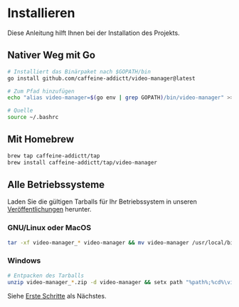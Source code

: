 <!-- markdownlint-disable MD033 -->

# Installieren

Diese Anleitung hilft Ihnen bei der Installation des Projekts.

<!-- ## Inhaltsverzeichnis -->

<!--toc:start-->
<!-- - [Installieren](#installieren) -->
<!--   - [Inhaltsverzeichnis](#inhaltsverzeichnis) -->
<!--   - [Nativer Weg mit Go](#nativer-weg-mit-go) -->
<!--   - [Mit Homebrew](#mit-homebrew) -->
<!--   - [Alle Betriebssysteme](#alle-betriebssysteme) -->
<!--     - [GNU/Linux oder MacOS](#gnulinux-oder-macos) -->
<!--     - [WindowsOS](#windowsos) -->
<!--toc:end-->

## Nativer Weg mit Go

```sh
# Installiert das Binärpaket nach $GOPATH/bin
go install github.com/caffeine-addictt/video-manager@latest

# Zum Pfad hinzufügen
echo "alias video-manager=$(go env | grep GOPATH)/bin/video-manager" >> ~/.bashrc

# Quelle
source ~/.bashrc
```

## Mit Homebrew

```sh
brew tap caffeine-addictt/tap
brew install caffeine-addictt/tap/video-manager
```

## Alle Betriebssysteme

Laden Sie die gültigen Tarballs für Ihr Betriebssystem in unseren [Veröffentlichungen](https://github.com/caffeine-addictt/video-manager/releases) herunter.

### GNU/Linux oder MacOS

```sh
tar -xf video-manager_* video-manager && mv video-manager /usr/local/bin/video-manager
```

### Windows

```sh
# Entpacken des Tarballs
unzip video-manager_*.zip -d video-manager && setx path "%path%;%cd%\video-manager\"
```

Siehe [Erste Schritte](./getting-started.md) als Nächstes.
